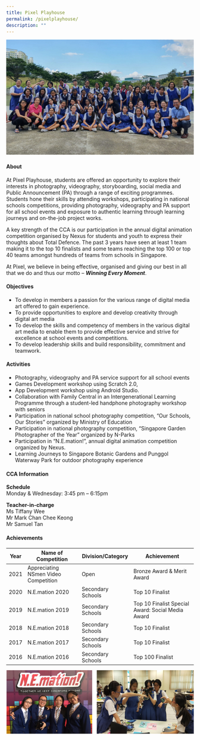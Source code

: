```yaml
---
title: Pixel Playhouse
permalink: /pixelplayhouse/
description: ""
---
```

![](/images/CCA/Clubs%20and%20Societies/Pixel%20Playhouse/P1.jpg)

#### **About**


At Pixel Playhouse, students are offered an opportunity to explore their interests in photography, videography, storyboarding, social media and Public Announcement (PA) through a range of exciting programmes. Students hone their skills by attending workshops, participating in national schools competitions, providing photography, videography and PA support for all school events and exposure to authentic learning through learning journeys and on-the-job project works.

  

A key strength of the CCA is our participation in the annual digital animation competition organised by Nexus for students and youth to express their thoughts about Total Defence. The past 3 years have seen at least 1 team making it to the top 10 finalists and some teams reaching the top 100 or top 40 teams amongst hundreds of teams from schools in Singapore.

  

At Pixel, we believe in being effective, organised and giving our best in all that we do and thus our motto –&nbsp;**_Winning Every Moment_**.

#### **Objectives**


*   To develop in members a passion for the various range of digital media art offered to gain experience.
*   To provide opportunities to explore and develop creativity through digital art media
*   To develop the skills and competency of members in the various digital art media to enable them to provide effective service and strive for excellence at school events and competitions.
*   To develop leadership skills and build responsibility, commitment and teamwork.

#### **Activities**


*   Photography, videography and PA service support for all school events
*   Games Development workshop using Scratch 2.0,
*   App Development workshop using Android Studio.
*   Collaboration with Family Central in an Intergenerational Learning Programme through a student-led handphone photography workshop with seniors
*   Participation in national school photography competition, “Our Schools, Our Stories” organized by Ministry of Education
*   Participation in national photography competition, “Singapore Garden Photographer of the Year” organized by N-Parks
*   Participation in “N.E.mation!”, annual digital animation competition organized by Nexus.
*   Learning Journeys to Singapore Botanic Gardens and Punggol Waterway Park for outdoor photography experience

#### **CCA Information**

**Schedule**        
<br>Monday &amp; Wednesday: 3:45 pm – 6:15pm<br>

**Teacher-in-charge**
<br>Ms Tiffany Wee<br> Mr Mark Chan Chee Keong<br>Mr Samuel Tan<br>

#### **Achievements**


| Year  | Name of Competition                   | Division/Category | Achievement                                       |
|-------|---------------------------------------|-------------------|---------------------------------------------------|
|  2021 |  Appreciating NSmen Video Competition | Open              | Bronze Award &amp; Merit Award                        |
| 2020  | N.E.mation 2020                       | Secondary Schools | Top 10 Finalist                                   |
| 2019  | N.E.mation 2019                       | Secondary Schools | Top 10 Finalist Special Award: Social Media Award |
| 2018  | N.E.mation 2018                       | Secondary Schools | Top 10 Finalist                                   |
| 2017  | N.E.mation 2017                       | Secondary Schools | Top 10 Finalist                                   |
| 2016  | N.E.mation 2016                       | Secondary Schools | Top 100 Finalist                                  |
  

![](/images/CCA/Clubs%20and%20Societies/Pixel%20Playhouse/P2.png)